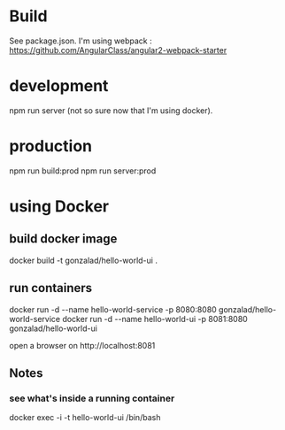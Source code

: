 # Build

See package.json. I'm using webpack : https://github.com/AngularClass/angular2-webpack-starter


# development

npm run server (not so sure now that I'm using docker).


# production

npm run build:prod
npm run server:prod


# using Docker

## build docker image

docker build -t gonzalad/hello-world-ui .

## run containers

docker run -d --name hello-world-service -p 8080:8080 gonzalad/hello-world-service
docker run -d --name hello-world-ui -p 8081:8080 gonzalad/hello-world-ui

open a browser on http://localhost:8081

## Notes

### see what's inside a running container

docker exec -i -t hello-world-ui /bin/bash


